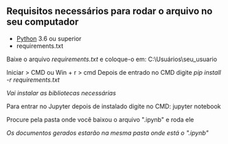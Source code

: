 ## Requisitos necessários para rodar o arquivo no seu computador ##
* [Python](https://www.python.org) 3.6 ou superior
* requirements.txt

Baixe o arquivo _requirements.txt_ e coloque-o em: C:\Usuários\seu_usuario

Iniciar > CMD ou Win + r > cmd
Depois de entrado no CMD digite _pip install -r requirements.txt_

_Vai instalar as bibliotecas necessárias_

Para entrar no Jupyter depois de instalado digite no CMD: jupyter notebook

Procure pela pasta onde você baixou o arquivo ".ipynb" e roda ele

_Os documentos gerados estarão na mesma pasta onde está o ".ipynb"_
